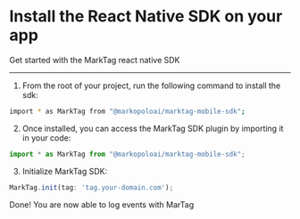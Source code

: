 # Install the React Native SDK on your app

Get started with the MarkTag react native SDK

---

1. From the root of your project, run the following command to install the sdk:

```bash [React Native]
import * as MarkTag from "@markopoloai/marktag-mobile-sdk";
```

2. Once installed, you can access the MarkTag SDK plugin by importing it in your code:

```javascript [React Native]
import * as MarkTag from "@markopoloai/marktag-mobile-sdk";
```

3. Initialize MarkTag SDK:

```javascript [React Native]
MarkTag.init(tag: 'tag.your-domain.com');
```

Done! You are now able to log events with MarTag
